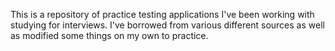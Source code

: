 This is a repository of practice testing applications I've been working with studying for interviews. I've borrowed from various different sources as well as modified some things on my own to practice.
